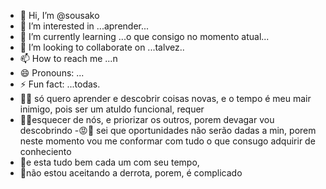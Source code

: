 - 👋 Hi, I’m @sousako
- 👀 I’m interested in ...aprender...
- 🌱 I’m currently learning ...o que consigo no momento atual...
- 💞️ I’m looking to collaborate on ...talvez..
- 📫 How to reach me ...n
- 😄 Pronouns: ...
- ⚡ Fun fact: ...todas.
- 😶‍🌫️ só quero aprender e descobrir coisas novas, e o tempo é meu mair inimigo, pois ser um atuldo funcional, requer
- 👣🫡esquecer de nós, e priorizar os outros, porem devagar vou descobrindo
-😡🥲 sei que oportunidades não serão dadas a min, porem neste momento vou me conformar com tudo o que consugo adquirir de conheciento
- 🦉e esta tudo bem cada um com seu tempo,
- 🥸não estou aceitando a derrota, porem, é complicado 
<!---
sousako/sousako is a ✨ special ✨ repository because its `README.md` (this file) appears on your GitHub profile.
You can click the Preview link to take a look at your changes.
--->
